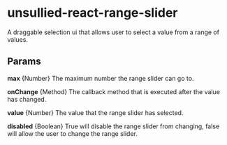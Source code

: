 # unsullied-react-range-slider

A draggable selection ui that allows user to select a value from a range of values.

## Params

**max** {Number} The maximum number the range slider can go to.

**onChange** {Method} The callback method that is executed after the value has changed.

**value** {Number} The value that the range slider has selected.

**disabled** {Boolean} True will disable the range slider from changing, false will allow the user to change the range slider.
